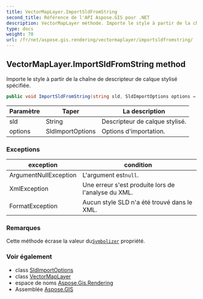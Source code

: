 ```yaml
---
title: VectorMapLayer.ImportSldFromString
second_title: Référence de l'API Aspose.GIS pour .NET
description: VectorMapLayer méthode. Importe le style à partir de la chaîne de descripteur de calque stylisé spécifiée.
type: docs
weight: 70
url: /fr/net/aspose.gis.rendering/vectormaplayer/importsldfromstring/
---
```

## VectorMapLayer.ImportSldFromString method

Importe le style à partir de la chaîne de descripteur de calque stylisé spécifiée.

```csharp
public void ImportSldFromString(string sld, SldImportOptions options = null)
```

| Paramètre | Taper | La description |
| --- | --- | --- |
| sld | String | Descripteur de calque stylisé. |
| options | SldImportOptions | Options d'importation. |

### Exceptions

| exception | condition |
| --- | --- |
| ArgumentNullException | L'argument est`null`. |
| XmlException | Une erreur s'est produite lors de l'analyse du XML. |
| FormatException | Aucun style SLD n'a été trouvé dans le XML. |

### Remarques

Cette méthode écrase la valeur du[`Symbolizer`](../symbolizer/) propriété.

### Voir également

* class [SldImportOptions](../../../aspose.gis.rendering.sld/sldimportoptions/)
* class [VectorMapLayer](../)
* espace de noms [Aspose.Gis.Rendering](../../vectormaplayer/)
* Assemblée [Aspose.GIS](../../../)


